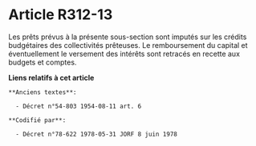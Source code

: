 # Article R312-13

Les prêts prévus à la présente sous-section sont imputés sur les crédits budgétaires des collectivités prêteuses. Le
remboursement du capital et éventuellement le versement des intérêts sont retracés en recette aux budgets et comptes.

**Liens relatifs à cet article**

	**Anciens textes**:

	  - Décret n°54-803 1954-08-11 art. 6

	**Codifié par**:

	  - Décret n°78-622 1978-05-31 JORF 8 juin 1978
